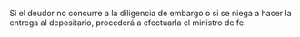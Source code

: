 Si el deudor no concurre a la diligencia de embargo o si se niega a hacer la entrega al depositario, procederá a efectuarla el ministro de fe.